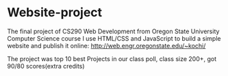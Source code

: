 # Website-project
The final project of CS290 Web Development from Oregon State University Computer Science course
I use HTML/CSS and JavaScript to build a simple website and publish it online:
http://web.engr.oregonstate.edu/~kochi/

The project was top 10 best Projects in our class poll, class size 200+, got 90/80 scores(extra credits)
